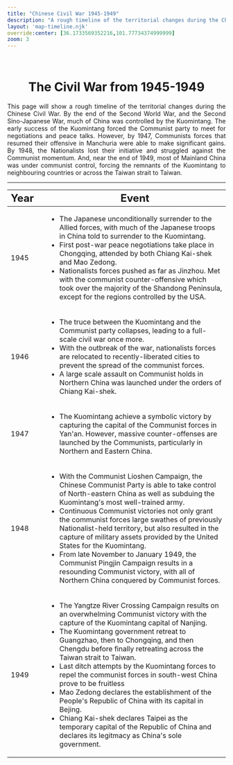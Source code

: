 ```yaml
---
title: "Chinese Civil War 1945-1949"
description: "A rough timeline of the territorial changes during the Chinese Civil War from 1945-1949"
layout: 'map-timeline.njk'
override:center: [36.1733569352216,101.77734374999999]
zoom: 3
---
```

</br>
<h1 align="center"><b>The Civil War from 1945-1949</b></h1>
<p align="justify"> This page will show a rough timeline of the territorial changes during the Chinese Civil War. By the end of the Second World War, and the Second Sino-Japanese War, much of China was controlled by the Kuomintang. The early success of the Kuomintang forced the Communist party to meet for negotiations and peace talks. However, by 1947, Communists forces that resumed their offensive in Manchuria were able to make significant gains. By 1948, the Nationalists lost their initiative and struggled against the Communist momentum. And, near the end of 1949, most of Mainland China was under communist control, forcing the remnants of the Kuomintang to neighbouring countries or across the Taiwan strait to Taiwan.</p>

--- 

| <font size="5"> Year </font>| | <font size="5"> Event </font> |
| ----------- | ----------- |----------- |
| <font size= "3"> 1945 </font> | </br>| <ul><li>The Japanese unconditionally surrender to the Allied forces, with much of the Japanese troops in China told to surrender to the Kuomintang.<li>First post-war peace negotiations take place in Chongqing, attended by both Chiang Kai-shek and Mao Zedong.</li><li>Nationalists forces pushed as far as Jinzhou. Met with the communist counter-offensive which took over the majority of the Shandong Peninsula, except for the regions controlled by the USA.</li> |
| <font size= "3"> 1946 </font> | </br>| <ul><li>The truce between the Kuomintang and the Communist party collapses, leading to a full-scale civil war once more.</li><li>With the outbreak of the war, nationalists forces are relocated to recently-liberated cities to prevent the spread of the communist forces.</li><li>A large scale assault on Communist holds in Northern China was launched under the orders of Chiang Kai-shek.|
| <font size= "3"> 1947 </font> | </br>| <ul><li>The Kuomintang achieve a symbolic victory by capturing the capital of the Communist forces in Yan'an. However, massive counter-offenses are launched by the Communists, particularly in Northern and Eastern China.</li>
| <font size= "3"> 1948 </font> | </br>| <ul><li>With the Communist Lioshen Campaign, the Chinese Communist Party is able to take control of North-eastern China as well as subduing the Kuomintang's most well-trained army.</li><li>Continuous Communist victories not only grant the communist forces large swathes of previously Nationalist-held territory, but also resulted in the capture of military assets provided by the United States for the Kuomintang.</li><li>From late November to January 1949, the Communist Pingjin Campaign results in a resounding Communist victory, with all of Northern China conquered by Communist forces.
| <font size= "3"> 1949 </font> | </br>| <ul><li>The Yangtze River Crossing Campaign results on an overwhelming Communist victory with the capture of the Kuomintang capital of Nanjing.</li><li>The Kuomintang government retreat to Guangzhao, then to Chongqing, and then Chengdu before finally retreating across the Taiwan strait to Taiwan.</li><li>Last ditch attempts by the Kuomintang forces to repel the communist forces in south-west China prove to be fruitless</li><li>Mao Zedong declares the establishment of the People's Republic of China with its capital in Bejing.</li><li>Chiang Kai-shek declares Taipei as the temporary capital of the Republic of China and declares its legitmacy as China's sole government.</li>